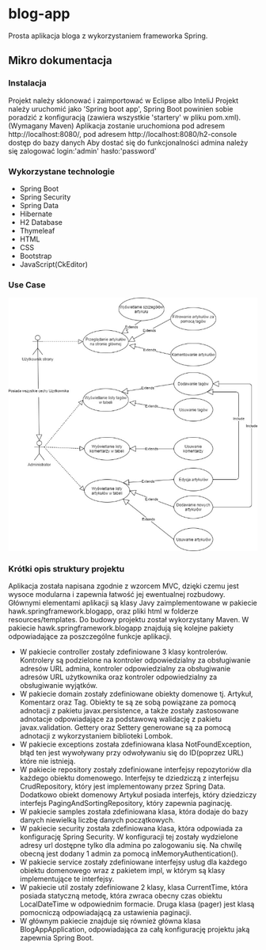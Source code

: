 # blog-app
Prosta aplikacja bloga z wykorzystaniem frameworka Spring.
## Mikro dokumentacja
### Instalacja
Projekt należy sklonować i zaimportować w Eclipse albo InteliJ
Projekt należy uruchomić jako 'Spring boot app', Spring Boot powinien sobie poradzić z konfiguracją (zawiera wszystkie 'startery' w pliku pom.xml). (Wymagany Maven) 
Aplikacja zostanie uruchomiona pod adresem http://localhost:8080/, pod adresem http://localhost:8080/h2-console dostęp do bazy danych
Aby dostać się do funkcjonalności admina należy się zalogować
login:'admin'
hasło:'password'

### Wykorzystane technologie
* Spring Boot
* Spring Security
* Spring Data
* Hibernate
* H2 Database
* Thymeleaf
* HTML
* CSS
* Bootstrap
* JavaScript(CkEditor)
### Use Case
![alt text](https://github.com/adamkubarek/blog-app/blob/master/UseCaseDiagram.jpg)
### Krótki opis struktury projektu
Aplikacja została napisana zgodnie z wzorcem  MVC, dzięki czemu jest wysoce modularna i zapewnia łatwość
jej ewentualnej rozbudowy. Głównymi elementami aplikacji są klasy Javy zaimplementowane w pakiecie
hawk.springframework.blogapp, oraz pliki html w folderze resources/templates. Do budowy projektu został
wykorzystany Maven. W pakiecie hawk.springframework.blogapp znajdują się kolejne pakiety odpowiadające za
poszczególne funkcje aplikacji. 
* W pakiecie controller zostały zdefiniowane 3 klasy kontrolerów. Kontrolery są podzielone na kontroler odpowiedzialny
za obsługiwanie adresów URL admina, kontroler odpowiedzialny za obsługiwanie adresów URL użytkownika oraz kontroler
odpowiedzialny za obsługiwanie wyjątków.
* W pakiecie domain zostały zdefiniowane obiekty domenowe tj. Artykuł, Komentarz oraz Tag. Obiekty te są ze sobą powiązane
za pomocą adnotacji z pakietu javax.persistence, a także zostały zastosowane adnotacje odpowiadające za podstawową walidację
z pakietu javax.validation. Gettery oraz Settery generowane są za pomocą adnotacji z wykorzystaniem biblioteki Lombok.
* W pakiecie exceptions została zdefiniowana klasa NotFoundException, błąd ten jest wywoływany przy odwoływaniu się do
ID(poprzez URL) które nie istnieją.
* W pakiecie repository zostały zdefiniowane interfejsy repozytoriów dla każdego obiektu domenowego. Interfejsy te dziedziczą
z interfejsu CrudRepository, który jest implementowany przez Spring Data. Dodatkowo obiekt domenowy Artykuł posiada
interfejs, który dziedziczy interfejs PagingAndSortingRepository, który zapewnia paginację.   
* W pakiecie samples została zdefiniowana klasa, która dodaje do bazy danych niewielką liczbę danych początkowych.
* W pakiecie security została zdefiniowana klasa, która odpowiada za konfigurację Spring Security. W konfiguracji tej zostały
wydzielone adresy url dostępne tylko dla admina po zalogowaniu się. Na chwilę obecną jest dodany 1 admin za pomocą
inMemoryAuthentication().
* W pakiecie service zostały zdefiniowane interfejsy usług dla każdego obiektu domenowego wraz z pakietem impl, w którym
są klasy implementujące te interfejsy.
* W pakiecie util zostały zdefiniowane 2 klasy, klasa CurrentTime, która posiada statyczną metodę, która zwraca obecny
czas obiektu LocalDateTime w odpowiednim formacie. Druga klasa (pager) jest klasą pomocniczą odpowiadającą za ustawienia paginacji. 
* W głównym pakiecie znajduje się również główna klasa BlogAppApplication, odpowiadająca za całą konfigurację projektu jaką
zapewnia Spring Boot.     

